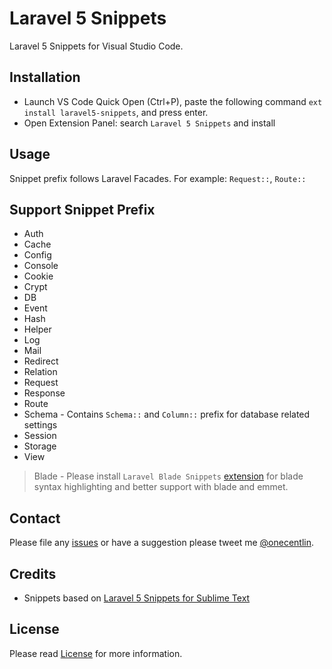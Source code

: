 # Laravel 5 Snippets

Laravel 5 Snippets for Visual Studio Code.

## Installation

* Launch VS Code Quick Open (Ctrl+P), paste the following command `ext install laravel5-snippets`, and press enter.
* Open Extension Panel: search `Laravel 5 Snippets` and install

## Usage

Snippet prefix follows Laravel Facades. For example: `Request::`, `Route::`

## Support Snippet Prefix

* Auth
* Cache
* Config
* Console
* Cookie
* Crypt
* DB
* Event
* Hash
* Helper
* Log
* Mail
* Redirect
* Relation
* Request
* Response
* Route
* Schema - Contains `Schema::` and `Column::` prefix for database related settings
* Session
* Storage
* View

> Blade - Please install `Laravel Blade Snippets` [extension](https://marketplace.visualstudio.com/items?itemName=onecentlin.laravel-blade) for blade syntax highlighting and better support with blade and emmet.

## Contact

Please file any [issues](https://github.com/onecentlin/laravel5-snippets-vscode/issues) or have a suggestion please tweet me [@onecentlin](https://twitter.com/onecentlin).

## Credits

* Snippets based on [Laravel 5 Snippets for Sublime Text](https://github.com/Lykegenes/laravel-5-snippets)

## License

Please read [License](https://github.com/onecentlin/laravel5-snippets-vscode/blob/master/LICENSE.md) for more information.